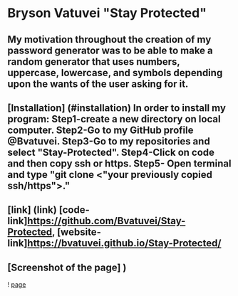 # Bryson Vatuvei "Stay Protected"

## My motivation throughout the creation of my password generator was to be able to make a random generator that uses numbers, uppercase, lowercase, and symbols depending upon the wants of the user asking for it.

## [Installation] (#installation) In order to install my program: Step1-create a new directory on local computer. Step2-Go to my GitHub profile @Bvatuvei. Step3-Go to my repositories and select "Stay-Protected". Step4-Click on code and then copy ssh or https. Step5- Open terminal and type "git clone <"your previously copied ssh/https">."

## [link] (link) [code-link]https://github.com/Bvatuvei/Stay-Protected, [website-link]https://bvatuvei.github.io/Stay-Protected/

## [Screenshot of the page] )
! [page](develop/Images/Screenshot.png)
